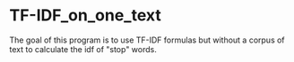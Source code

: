# TF-IDF_on_one_text

The goal of this program is to use TF-IDF formulas but without a corpus of text to calculate the idf of "stop" words. 
